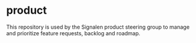 # product
This repository is used by the Signalen product steering group to manage and prioritize feature requests, backlog and roadmap.
